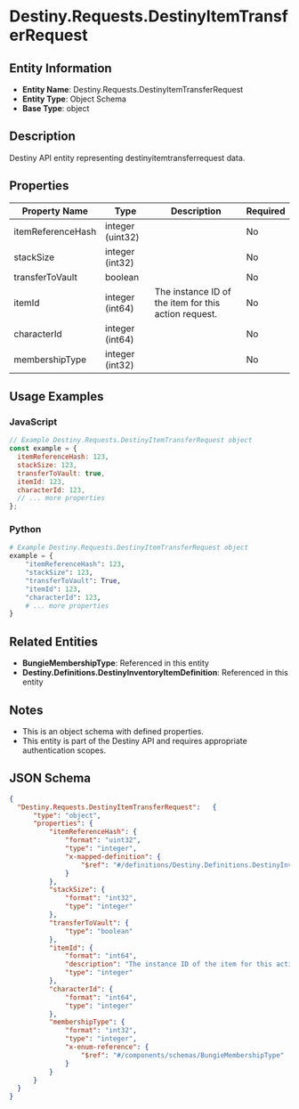 # Destiny.Requests.DestinyItemTransferRequest

## Entity Information
- **Entity Name**: Destiny.Requests.DestinyItemTransferRequest
- **Entity Type**: Object Schema
- **Base Type**: object

## Description
Destiny API entity representing destinyitemtransferrequest data.

## Properties

| Property Name | Type | Description | Required |
|---------------|------|-------------|----------|
| itemReferenceHash | integer (uint32) |  | No |
| stackSize | integer (int32) |  | No |
| transferToVault | boolean |  | No |
| itemId | integer (int64) | The instance ID of the item for this action request. | No |
| characterId | integer (int64) |  | No |
| membershipType | integer (int32) |  | No |

## Usage Examples

### JavaScript
```javascript
// Example Destiny.Requests.DestinyItemTransferRequest object
const example = {
  itemReferenceHash: 123,
  stackSize: 123,
  transferToVault: true,
  itemId: 123,
  characterId: 123,
  // ... more properties
};
```

### Python
```python
# Example Destiny.Requests.DestinyItemTransferRequest object
example = {
    "itemReferenceHash": 123,
    "stackSize": 123,
    "transferToVault": True,
    "itemId": 123,
    "characterId": 123,
    # ... more properties
}
```

## Related Entities
- **BungieMembershipType**: Referenced in this entity
- **Destiny.Definitions.DestinyInventoryItemDefinition**: Referenced in this entity

## Notes
- This is an object schema with defined properties.
- This entity is part of the Destiny API and requires appropriate authentication scopes.

## JSON Schema
```json
{
  "Destiny.Requests.DestinyItemTransferRequest":   {
      "type": "object",
      "properties": {
          "itemReferenceHash": {
              "format": "uint32",
              "type": "integer",
              "x-mapped-definition": {
                  "$ref": "#/definitions/Destiny.Definitions.DestinyInventoryItemDefinition"
              }
          },
          "stackSize": {
              "format": "int32",
              "type": "integer"
          },
          "transferToVault": {
              "type": "boolean"
          },
          "itemId": {
              "format": "int64",
              "description": "The instance ID of the item for this action request.",
              "type": "integer"
          },
          "characterId": {
              "format": "int64",
              "type": "integer"
          },
          "membershipType": {
              "format": "int32",
              "type": "integer",
              "x-enum-reference": {
                  "$ref": "#/components/schemas/BungieMembershipType"
              }
          }
      }
  }
}
```
